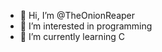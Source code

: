 - 👋 Hi, I’m @TheOnionReaper
- 👀 I’m interested in programming
- 🌱 I’m currently learning C
<!---
TheOnionReaper/TheOnionReaper is a ✨ special ✨ repository because its `README.md` (this file) appears on your GitHub profile.
You can click the Preview link to take a look at your changes.
--->
